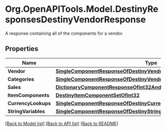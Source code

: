 # Org.OpenAPITools.Model.DestinyResponsesDestinyVendorResponse
A response containing all of the components for a vendor.

## Properties

Name | Type | Description | Notes
------------ | ------------- | ------------- | -------------
**Vendor** | [**SingleComponentResponseOfDestinyVendorComponent**](SingleComponentResponseOfDestinyVendorComponent.md) |  | [optional] 
**Categories** | [**SingleComponentResponseOfDestinyVendorCategoriesComponent**](SingleComponentResponseOfDestinyVendorCategoriesComponent.md) |  | [optional] 
**Sales** | [**DictionaryComponentResponseOfint32AndDestinyVendorSaleItemComponent**](DictionaryComponentResponseOfint32AndDestinyVendorSaleItemComponent.md) |  | [optional] 
**ItemComponents** | [**DestinyItemComponentSetOfint32**](DestinyItemComponentSetOfint32.md) |  | [optional] 
**CurrencyLookups** | [**SingleComponentResponseOfDestinyCurrenciesComponent**](SingleComponentResponseOfDestinyCurrenciesComponent.md) |  | [optional] 
**StringVariables** | [**SingleComponentResponseOfDestinyStringVariablesComponent**](SingleComponentResponseOfDestinyStringVariablesComponent.md) |  | [optional] 

[[Back to Model list]](../README.md#documentation-for-models) [[Back to API list]](../README.md#documentation-for-api-endpoints) [[Back to README]](../README.md)

